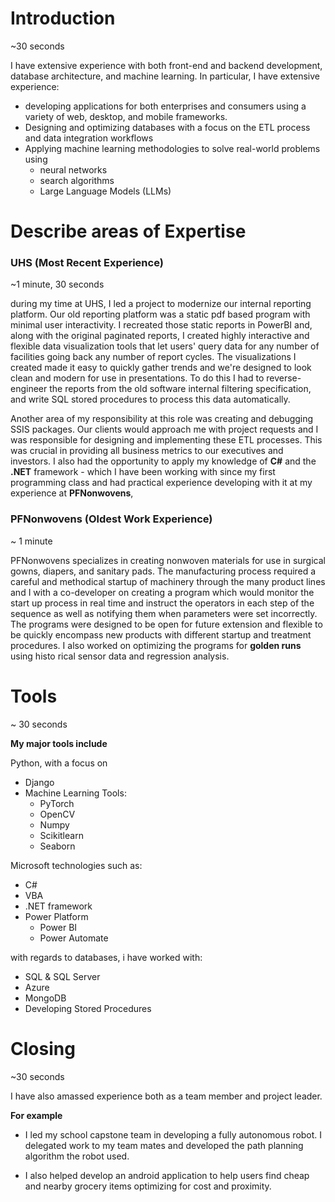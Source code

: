 # Introduction 
~30 seconds 

I have extensive experience with both front-end and backend development, database architecture, and machine learning. In particular, I have extensive experience:

- developing applications for both enterprises and consumers using a variety of web, desktop, and mobile frameworks. 
- Designing and optimizing databases with a focus on the ETL process and data integration workflows 
- Applying machine learning methodologies to solve real-world problems using
	- neural networks
	- search algorithms 
	- Large Language Models (LLMs)
# Describe areas of Expertise 

### UHS (Most Recent Experience)
~1 minute, 30 seconds 

 during my time at UHS, I led a project to modernize our internal reporting platform. Our old reporting platform was a static pdf based program with minimal user interactivity. I recreated those static reports in PowerBI and, along with the original paginated reports, I created highly interactive and flexible data visualization tools that let users' query data for any number of facilities going back any number of report cycles. The visualizations I created made it easy to quickly gather trends and we're designed to look clean and modern for use in presentations. To do this I had to reverse-engineer the reports from the old software internal filtering specification, and write SQL stored procedures to process this data automatically.  

Another area of my responsibility at this role was creating and debugging SSIS packages. Our clients would approach me with project requests and I was responsible for designing and implementing these ETL processes. This was crucial in providing all business metrics to our executives and investors. I also had the opportunity to apply my knowledge of **C#** and the **.NET** framework - which I have been working with since my first programming class and had practical experience developing with it at my experience at **PFNonwovens**,

### PFNonwovens (Oldest Work Experience) 
~ 1 minute 

PFNonwovens specializes in creating nonwoven materials for use in surgical gowns, diapers, and sanitary pads. The manufacturing process required a careful and methodical startup of machinery through the many product lines and I with a co-developer on creating a program which would monitor the start up process in real time and instruct the operators in each step of the sequence as well as notifying them when parameters were set incorrectly. The programs were designed to be open for future extension and flexible to be quickly encompass new products with different startup and treatment procedures. I also worked on optimizing the programs for **golden runs** using histo
rical sensor data and regression analysis. 

# Tools 
~ 30 seconds 

**My major tools include** 

Python, with a focus on
- Django
- Machine Learning Tools:
	- PyTorch
	- OpenCV 
	- Numpy
	- Scikitlearn 
	- Seaborn 

Microsoft technologies such as:
- C#
- VBA
- .NET framework
- Power Platform
	- Power BI 
	- Power Automate

with regards to databases, i have worked with:
- SQL & SQL Server
- Azure 
- MongoDB
- Developing Stored Procedures

# Closing 
~30 seconds 

I have also amassed experience both as a team member and project leader. 

**For example**
- I led my school capstone team in developing a fully autonomous robot. I delegated work to my team mates and developed the path planning algorithm the robot used. 

- I also helped develop an android application to help users find cheap and nearby grocery items optimizing for cost and proximity.  
 